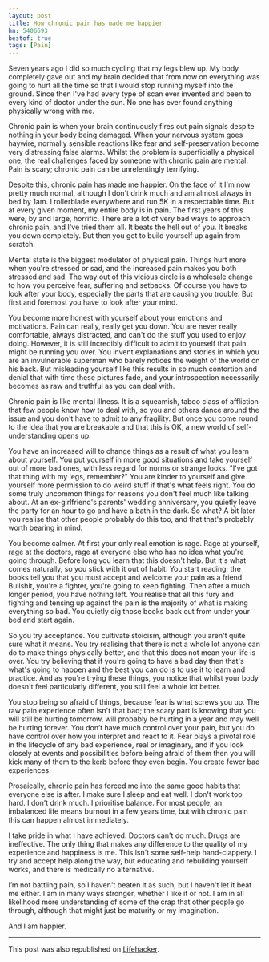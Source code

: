 ```yaml
---
layout: post
title: How chronic pain has made me happier
hn: 5406693
bestof: true
tags: [Pain]
---
```

Seven years ago I did so much cycling that my legs blew up. My body completely gave out and my brain decided that from now on everything was going to hurt all the time so that I would stop running myself into the ground. Since then I've had every type of scan ever invented and been to every kind of doctor under the sun. No one has ever found anything physically wrong with me.

Chronic pain is when your brain continuously fires out pain signals despite nothing in your body being damaged. When your nervous system goes haywire, normally sensible reactions like fear and self-preservation become very distressing false alarms. Whilst the problem is superficially a physical one, the real challenges faced by someone with chronic pain are mental. Pain is scary; chronic pain can be unrelentingly terrifying.

Despite this, chronic pain has made me happier. On the face of it I'm now pretty much normal, although I don't drink much and am almost always in bed by 1am. I rollerblade everywhere and run 5K in a respectable time. But at every given moment, my entire body is in pain. The first years of this were, by and large, horrific. There are a lot of very bad ways to approach chronic pain, and I've tried them all. It beats the hell out of you. It breaks you down completely. But then you get to build yourself up again from scratch.

Mental state is the biggest modulator of physical pain. Things hurt more when you're stressed or sad, and the increased pain makes you both stressed and sad. The way out of this vicious circle is a wholesale change to how you perceive fear, suffering and setbacks. Of course you have to look after your body, especially the parts that are causing you trouble. But first and foremost you have to look after your mind.

You become more honest with yourself about your emotions and motivations. Pain can really, really get you down. You are never really comfortable, always distracted, and can't do the stuff you used to enjoy doing. However, it is still incredibly difficult to admit to yourself that pain might be running you over. You invent explanations and stories in which you are an invulnerable superman who barely notices the weight of the world on his back. But misleading yourself like this results in so much contortion and denial that with time these pictures fade, and your introspection necessarily becomes as raw and truthful as you can deal with.

Chronic pain is like mental illness. It is a squeamish, taboo class of affliction that few people know how to deal with, so you and others dance around the issue and you don't have to admit to any fragility. But once you come round to the idea that you are breakable and that this is OK, a new world of self-understanding opens up.

You have an increased will to change things as a result of what you learn about yourself. You put yourself in more good situations and take yourself out of more bad ones, with less regard for norms or strange looks. "I've got that thing with my legs, remember?" You are kinder to yourself and give yourself more permission to do weird stuff if that's what feels right. You do some truly uncommon things for reasons you don't feel much like talking about. At an ex-girlfriend's parents' wedding anniversary, you quietly leave the party for an hour to go and have a bath in the dark. So what? A bit later you realise that other people probably do this too, and that that's probably worth bearing in mind.

You become calmer. At first your only real emotion is rage. Rage at yourself, rage at the doctors, rage at everyone else who has no idea what you're going through. Before long you learn that this doesn't help. But it's what comes naturally, so you stick with it out of habit. You start reading; the books tell you that you must accept and welcome your pain as a friend. Bullshit, you're a fighter, you're going to keep fighting. Then after a much longer period, you have nothing left. You realise that all this fury and fighting and tensing up against the pain is the majority of what is making everything so bad. You quietly dig those books back out from under your bed and start again.

So you try acceptance. You cultivate stoicism, although you aren't quite sure what it means. You try realising that there is not a whole lot anyone can do to make things physically better, and that this does not mean your life is over. You try believing that if you're going to have a bad day then that's what's going to happen and the best you can do is to use it to learn and practice. And as you're trying these things, you notice that whilst your body doesn't feel particularly different, you still feel a whole lot better.

You stop being so afraid of things, because fear is what screws you up. The raw pain experience often isn't that bad; the scary part is knowing that you will still be hurting tomorrow, will probably be hurting in a year and may well be hurting forever. You don’t have much control over your pain, but you do have control over how you interpret and react to it. Fear plays a pivotal role in the lifecycle of any bad experience, real or imaginary, and if you look closely at events and possibilities before being afraid of them then you will kick many of them to the kerb before they even begin. You create fewer bad experiences.

Prosaically, chronic pain has forced me into the same good habits that everyone else is after. I make sure I sleep and eat well. I don't work too hard. I don't drink much. I prioritise balance. For most people, an imbalanced life means burnout in a few years time, but with chronic pain this can happen almost immediately.

I take pride in what I have achieved. Doctors can't do much. Drugs are ineffective. The only thing that makes any difference to the quality of my experience and happiness is me. This isn't some self-help hand-clappery. I try and accept help along the way, but educating and rebuilding yourself works, and there is medically no alternative. 

I’m not battling pain, so I haven't beaten it as such, but I haven't let it beat me either. I am in many ways stronger, whether I like it or not. I am in all likelihood more understanding of some of the crap that other people go through, although that might just be maturity or my imagination. 

And I am happier.

-----

This post was also republished on <a href="http://lifehacker.com/5991778/how-chronic-pain-has-made-me-happier" target="_blank">Lifehacker</a>.
